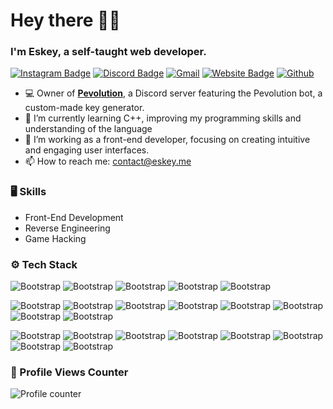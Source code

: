 # Hey there 👋🏻

### I'm Eskey, a self-taught web developer.




[![Instagram Badge](https://img.shields.io/badge/-Instagram-purple?logo=instagram&logoColor=white&link=https://instagram.com/eskeeyv/)](https://www.instagram.com/eskeeyv)
[![Discord Badge](https://img.shields.io/badge/-Discord-7289da?logo=discord&logoColor=white&link=https://discord.com/users/541181163155357696/)](https://discord.com/users/541181163155357696)
[![Gmail](https://img.shields.io/badge/-Gmail-c14438?style=flat&logo=Gmail&logoColor=white)](mailto:contact@eskey.me)
[![Website Badge](https://img.shields.io/badge/-Website-000000?style=flat&logo=Google-Chrome&logoColor=white&link=https://eskey.me)](https://eskey.me)
[![Github](https://img.shields.io/github/followers/eskeyv?label=Follow&style=social)](https://github.com/eskeyv)

- 💻 Owner of [**Pevolution**](https://dsc.gg/pevolution), a Discord server featuring the Pevolution bot, a custom-made key generator.
- 🤔 I’m currently learning C++, improving my programming skills and understanding of the language
- 🌱 I’m working as a front-end developer, focusing on creating intuitive and engaging user interfaces.
- 📫 How to reach me: contact@eskey.me


### 🖥 Skills

- Front-End Development
- Reverse Engineering
- Game Hacking
### ⚙️ Tech Stack

![Bootstrap](https://img.shields.io/badge/-Javascript-05122A?style=flat-square&logo=Javascript&color=353535) ![Bootstrap](https://img.shields.io/badge/-Python-05122A?style=flat-square&logo=Python&color=353535) ![Bootstrap](https://img.shields.io/badge/-PHP-05122A?style=flat-square&logo=PHP&color=353535) ![Bootstrap](https://img.shields.io/badge/-CSharp-05122A?style=flat-square&logo=CSharp&color=353535) ![Bootstrap](https://img.shields.io/badge/-Lua-05122A?style=flat-square&logo=Lua&color=353535) 

![Bootstrap](https://img.shields.io/badge/-React-05122A?style=flat-square&logo=React&color=353535) ![Bootstrap](https://img.shields.io/badge/-Node.JS-05122A?style=flat-square&logo=Node.JS&color=353535) ![Bootstrap](https://img.shields.io/badge/-Vue.JS-05122A?style=flat-square&logo=Vue.JS&color=353535) ![Bootstrap](https://img.shields.io/badge/-Next.JS-05122A?style=flat-square&logo=Next.JS&color=353535) ![Bootstrap](https://img.shields.io/badge/-Laravel-05122A?style=flat-square&logo=Laravel&color=353535) ![Bootstrap](https://img.shields.io/badge/-Tailwind%20CSS-05122A?style=flat-square&logo=Tailwind-CSS&color=353535) ![Bootstrap](https://img.shields.io/badge/-Bootstrap-05122A?style=flat-square&logo=Bootstrap&color=353535) ![Bootstrap](https://img.shields.io/badge/-SASS-05122A?style=flat-square&logo=SASS&color=353535)

![Bootstrap](https://img.shields.io/badge/-Visual%20Studio%20Code-05122A?style=flat-square&logo=Visual-Studio-Code&color=353535) ![Bootstrap](https://img.shields.io/badge/-Visual%20Studio-05122A?style=flat-square&logo=Visual-Studio&color=353535) ![Bootstrap](https://img.shields.io/badge/-PyCharm-05122A?style=flat-square&logo=PyCharm&color=353535) ![Bootstrap](https://img.shields.io/badge/-Adobe%20After%20Effects-05122A?style=flat-square&logo=Adobe-After-Effects&color=353535) ![Bootstrap](https://img.shields.io/badge/-Adobe%20Photoshop-05122A?style=flat-square&logo=Adobe-Photoshop&color=353535) ![Bootstrap](https://img.shields.io/badge/-Adobe%20Premiere%20Pro-05122A?style=flat-square&logo=Adobe-Premiere-Pro&color=353535) ![Bootstrap](https://img.shields.io/badge/-Adobe%20Lightroom-05122A?style=flat-square&logo=Adobe-Lightroom&color=353535) ![Bootstrap](https://img.shields.io/badge/-Figma-05122A?style=flat-square&logo=Figma&color=353535)

### 🚨 Profile Views Counter

![Profile counter](https://komarev.com/ghpvc/?username=eskeyv&style=for-the-badge)
